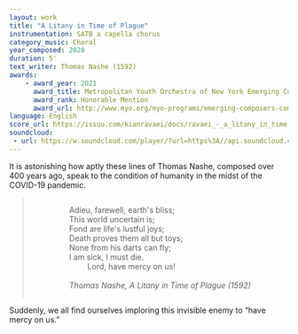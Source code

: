```yaml
---
layout: work
title: "A Litany in Time of Plague"
instrumentation: SATB a capella chorus
category_music: Choral
year_composed: 2020
duration: 5'
text_writer: Thomas Nashe (1592)
awards:
    - award_year: 2021
      award_title: Metropolitan Youth Orchestra of New York Emerging Composers Competition (Choral, Divison II)
      award_rank: Honorable Mention
      award_url: http://www.myo.org/myo-programs/emerging-composers-competition/
language: English
score_url: https://issuu.com/kianravaei/docs/ravaei_-_a_litany_in_time_of_plague
soundcloud: 
 - url: https://w.soundcloud.com/player/?url=https%3A//api.soundcloud.com/tracks/1272965929&color=%23ff5500&auto_play=false&hide_related=false&show_comments=true&show_user=true&show_reposts=false&show_teaser=true&visual=true
---
```


It is astonishing how aptly these lines of Thomas Nashe, composed over 400 years ago, speak to the condition of humanity in the midst of the COVID-19 pandemic.

<blockquote>
<div style="text-align: center;">
<p style="display: inline-block; text-align: left;">Adieu, farewell, earth's bliss;<br>
This world uncertain is;<br>
Fond are life's lustful joys;<br>
Death proves them all but toys;<br>
None from his darts can fly;<br>
I am sick, I must die.<br>
<span style="margin-left:10%;">Lord, have mercy on us!</span><br><br>
<cite>Thomas Nashe, A Litany in Time of Plague (1592)</cite></p>
</div>

</blockquote>

Suddenly, we all find ourselves imploring this invisible enemy to “have mercy on us.”